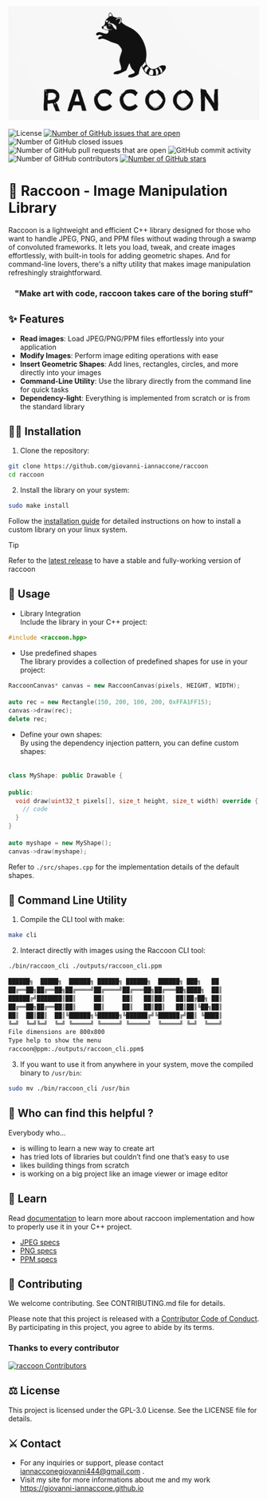 <p align="center">
  <img src="assets/logo.png" alt="Logo">
</p>

![License](https://img.shields.io/github/license/giovanni-iannaccone/raccoon)
[![Number of GitHub issues that are open](https://img.shields.io/github/issues/giovanni-iannaccone/raccoon)](https://github.com/giovanni-iannaccone/raccoon/issues)
![Number of GitHub closed issues](https://img.shields.io/github/issues-closed/giovanni-iannaccone/raccoon)
![Number of GitHub pull requests that are open](https://img.shields.io/github/issues-pr-raw/giovanni-iannaccone/raccoon)
![GitHub commit activity](https://img.shields.io/github/commit-activity/m/giovanni-iannaccone/raccoon)
![Number of GitHub contributors](https://img.shields.io/github/contributors/giovanni-iannaccone/raccoon)
[![Number of GitHub stars](https://img.shields.io/github/stars/giovanni-iannaccone/raccoon)](https://github.com/giovanni-iannaccone/raccoon/stargazers)

# 🦝 Raccoon - Image Manipulation Library

Raccoon is a lightweight and efficient C++ library designed for those who want to handle JPEG, PNG, and PPM files without wading through a swamp of convoluted frameworks. It lets you load, tweak, and create images effortlessly, with built-in tools for adding geometric shapes. And for command-line lovers, there's a nifty utility that makes image manipulation refreshingly straightforward.

<h3 align="center">
"Make art with code, raccoon takes care of the boring stuff"
</h3>

## ✨ Features
- **Read images**: Load JPEG/PNG/PPM files effortlessly into your application
- **Modify Images**: Perform image editing operations with ease
- **Insert Geometric Shapes**: Add lines, rectangles, circles, and more directly into your images
- **Command-Line Utility**: Use the library directly from the command line for quick tasks
- **Dependency-light**: Everything is implemented from scratch or is from the standard library

## 👨‍💻 Installation

1. Clone the repository:
```bash
git clone https://github.com/giovanni-iannaccone/raccoon
cd raccoon
```

2. Install the library on your system:
```bash
sudo make install
```
Follow the <a href="/docs/installation.md">installation guide</a> for detailed instructions on how to install a custom library on your linux system.<br/>

>[!TIP]
>Refer to the <a href="https://github.com/giovanni-iannaccone/raccoon/releases/latest">latest release</a> to have a stable and fully-working version of raccoon

## 🎨 Usage 
- Library Integration <br/>
Include the library in your C++ project:
```c++
#include <raccoon.hpp>
```

- Use predefined shapes <br/>
The library provides a collection of predefined shapes for use in your project:
```c++
RaccoonCanvas* canvas = new RaccoonCanvas(pixels, HEIGHT, WIDTH);

auto rec = new Rectangle(150, 200, 100, 200, 0xFFA1FF15);
canvas->draw(rec);
delete rec;
```

- Define your own shapes: <br/>
By using the dependency injection pattern, you can define custom shapes:
```c++

class MyShape: public Drawable {

public:
  void draw(uint32_t pixels[], size_t height, size_t width) override {
    // code
  }
}

auto myshape = new MyShape();
canvas->draw(myshape);
```

Refer to `./src/shapes.cpp` for the implementation details of the default shapes.

## 🧃 Command Line Utility
1. Compile the CLI tool with make:
```bash
make cli
```

2. Interact directly with images using the Raccoon CLI tool:
```bash
./bin/raccoon_cli ./outputs/raccoon_cli.ppm
```
```bash
██████╗  █████╗  ██████╗ ██████╗ ██████╗  ██████╗ ███╗   ██
██╔══██╗██╔══██╗██╔════╝██╔════╝██╔═══██╗██╔═══██╗████╗  ██║
██████╔╝███████║██║     ██║     ██║   ██║██║   ██║██╔██╗ ██║
██╔══██╗██╔══██║██║     ██║     ██║   ██║██║   ██║██║╚██╗██║
██║  ██║██║  ██║╚██████╗╚██████╗╚██████╔╝╚██████╔╝██║ ╚████║
╚═╝  ╚═╝╚═╝  ╚═╝ ╚═════╝ ╚═════╝ ╚═════╝  ╚═════╝ ╚═╝  ╚═══╝
File dimensions are 800x800
Type help to show the menu
raccoon@ppm:./outputs/raccoon_cli.ppm$
```

3. If you want to use it from anywhere in your system, move the compiled binary to `/usr/bin`:
```bash
sudo mv ./bin/raccoon_cli /usr/bin
```

## 👀 Who can find this helpful ?
Everybody who...
- is willing to learn a new way to create art
- has tried lots of libraries but couldn’t find one that’s easy to use
- likes building things from scratch
- is working on a big project like an image viewer or image editor

## 🔭 Learn
Read <a href="/docs/">documentation</a> to learn more about raccoon implementation and how to properly use it in your C++ project.

- <a href="https://jpeg.org/jpeg/index.html"> JPEG specs </a>
- <a href="https://www.rfc-editor.org/rfc/rfc2083.html"> PNG specs </a>
- <a href="https://netpbm.sourceforge.net/doc/ppm.html"> PPM specs </a>

## 🧩 Contributing
We welcome contributing. See CONTRIBUTING.md file for details.

Please note that this project is released with a <a href="CODE_OF_CONDUCT.md">Contributor Code of Conduct</a>. By participating in this project, you agree to abide by its terms.

### Thanks to every contributor
<a href="https://github.com/giovanni-iannaccone/raccoon/graphs/contributors">
  <img src="https://contrib.rocks/image?repo=giovanni-iannaccone/raccoon"  alt="raccoon Contributors"/>
</a>


## ⚖️ License
This project is licensed under the GPL-3.0 License. See the LICENSE file for details.

## ⚔️ Contact
- For any inquiries or support, please contact <a href="mailto:iannacconegiovanni444@gmail.com"> iannacconegiovanni444@gmail.com </a>.
- Visit my site for more informations about me and my work <a href="https://giovanni-iannaccone.github.io" target=”_blank” rel="noopener noreferrer"> https://giovanni-iannaccone.github.io </a>

